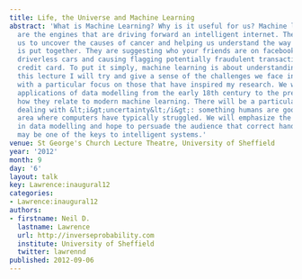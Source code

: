 ```yaml
---
title: Life, the Universe and Machine Learning
abstract: 'What is Machine Learning? Why is it useful for us? Machine learning algorithms
  are the engines that are driving forward an intelligent internet. They are allowing
  us to uncover the causes of cancer and helping us understand the way the universe
  is put together. They are suggesting who your friends are on facebook, enabling
  driverless cars and causing flagging potentially fraudulent transactions on your
  credit card. To put it simply, machine learning is about understanding data. &lt;p&gt;In
  this lecture I will try and give a sense of the challenges we face in machine learning,
  with a particular focus on those that have inspired my research. We will look at
  applications of data modelling from the early 18th century to the present, and see
  how they relate to modern machine learning. There will be a particular focus on
  dealing with &lt;i&gt;uncertainty&lt;/i&gt;: something humans are good at, but an
  area where computers have typically struggled. We will emphasize the role of uncertainty
  in data modelling and hope to persuade the audience that correct handling of uncertainty
  may be one of the keys to intelligent systems.'
venue: St George's Church Lecture Theatre, University of Sheffield
year: '2012'
month: 9
day: '6'
layout: talk
key: Lawrence:inaugural12
categories:
- Lawrence:inaugural12
authors:
- firstname: Neil D.
  lastname: Lawrence
  url: http://inverseprobability.com
  institute: University of Sheffield
  twitter: lawrennd
published: 2012-09-06
---
```

